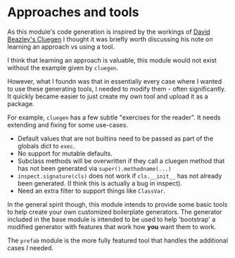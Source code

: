 # Approaches and tools #

As this module's code generation is inspired by the workings of [David Beazley's Cluegen](https://github.com/dabeaz/cluegen)
I thought it was briefly worth discussing his note on learning an approach vs using a tool.

I think that learning an approach is valuable, this module would not exist without the
example given by `cluegen`.

However, what I foundn was that in essentially every case where I wanted to use 
these generating tools, I needed to modify them - often significantly. 
It quickly became easier to just create my own tool and upload it as a package.

For example, `cluegen` has a few subtle "exercises for the reader". It needs extending
and fixing for some use-cases.
   * Default values that are not builtins need to be passed as part of the globals 
     dict to `exec`.
   * No support for mutable defaults.
   * Subclass methods will be overwritten if they call a cluegen method that has not been
     generated via `super().methodname(...)`
   * `inspect.signature(cls)` does not work if `cls.__init__` has not already been generated.
     (I think this is actually a bug in inspect).
   * Need an extra filter to support things like `ClassVar`.

In the general spirit though, this module intends to provide some basic tools to help 
create your own customized boilerplate generators.
The generator included in the base module is intended to be used to help 'bootstrap' a 
modified generator with features that work how **you** want them to work.

The `prefab` module is the more fully featured tool that handles the additional cases *I*
needed. 
